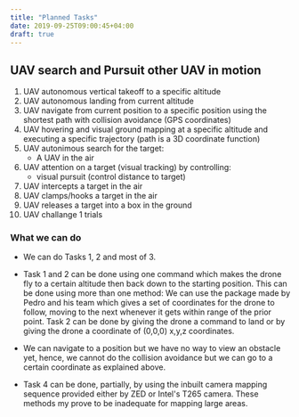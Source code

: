 ```yaml
---
title: "Planned Tasks"
date: 2019-09-25T09:00:45+04:00
draft: true
---
```


## UAV search and Pursuit other UAV in motion

1. UAV autonomous vertical takeoff to a specific altitude
2. UAV autonomous landing from current altitude
3. UAV navigate from current position to a specific position using the shortest path with collision avoidance (GPS coordinates)
4. UAV hovering and visual ground mapping at a specific altitude and executing a specific trajectory (path is a 3D coordinate function)
5. UAV autonimous search for the target: 
     - A UAV in the air
6. UAV attention on a target (visual tracking) by controlling:
     - visual pursuit (control distance to target)
7. UAV intercepts a target in the air
8. UAV clamps/hooks a target in the air
6. UAV releases a target into a box in the ground
3. UAV challange 1 trials

### What we can do

- We can do Tasks 1, 2 and most of 3.

- Task 1 and 2 can be done using one command which makes the drone fly to a certain altitude then back down to the starting position. This can be done using more than one method: We can use the package made by Pedro and his team which gives a set of coordinates for the drone to follow, moving to the next whenever it gets within range of the prior point. Task 2 can be done by giving the drone a command to land or by giving the drone a coordinate of (0,0,0) x,y,z coordinates.

- We can navigate to a position but we have no way to view an obstacle yet, hence, we cannot do the collision avoidance but we can go to a certain coordinate as explained above.

- Task 4 can be done, partially, by using the inbuilt camera mapping sequence provided either by ZED or Intel's T265 camera. These methods my prove to be inadequate for mapping large areas.
